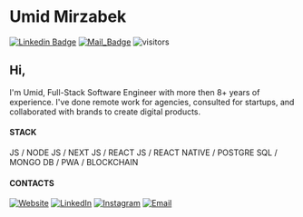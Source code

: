 # Umid Mirzabek  
[![Linkedin Badge](https://img.shields.io/badge/-mirzabekov-blue?style=flat-square&logo=Linkedin&logoColor=white&link=https://www.linkedin.com/in/mirzabekov/)](https://www.linkedin.com/in/mirzabekov/) [![Mail_Badge](https://img.shields.io/badge/Contact-Me-lightgrey&link=mailto:contact@umid.tech)](mailto:contact@umid.tech/) ![visitors](https://visitor-badge.laobi.icu/badge?page_id=umidtech)

## Hi, 
I'm Umid, Full-Stack Software Engineer with more then 8+ years of experience.
I've done remote work for agencies, consulted for startups, and collaborated with brands to create digital products.

#### STACK

JS / NODE JS / NEXT JS / REACT JS / REACT NATIVE / POSTGRE SQL / MONGO DB / PWA / BLOCKCHAIN

#### CONTACTS

<a href="https://umid.tech/"><img alt="Website" src="https://img.shields.io/badge/Website-www.umid.tech-blue?style=flat-square&logo=google-chrome"></a>
<a href="https://www.linkedin.com/in/mirzabekov/"><img alt="LinkedIn" src="https://img.shields.io/badge/LinkedIn-Umid-Mirzabekov-blue?style=flat-square&logo=linkedin"></a>
<a href="https://www.instagram.com/umid.mirzabek/"><img alt="Instagram" src="https://img.shields.io/badge/Instagram-umid.mirzabek-blue?style=flat-square&logo=instagram"></a>
<a href="mailto:contact@umid.tech"><img alt="Email" src="https://img.shields.io/badge/Email-contact@umid.tech-blue?style=flat-square&logo=gmail"></a>

